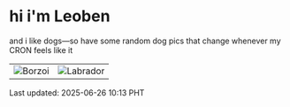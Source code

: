# hi i'm Leoben

and i like dogs—so have some random dog pics that change whenever my CRON feels like it

|  |  |
|--------|----------|
| ![Borzoi](https://random-dog-vercel.vercel.app/api/random-borzoi?v=1750904024) | ![Labrador](https://random-dog-vercel.vercel.app/api/random-labrador?v=1750904024) |

Last updated: 2025-06-26 10:13 PHT
